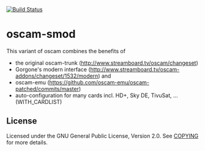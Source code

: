 [![Build Status](https://travis-ci.org/Schimmelreiter/oscam-smod.svg?branch=master)](https://travis-ci.org/Schimmelreiter/oscam-smod)

oscam-smod
==========
 
This variant of oscam combines the benefits of
- the original oscam-trunk (http://www.streamboard.tv/oscam/changeset)
- Gorgone's modern interface (http://www.streamboard.tv/oscam-addons/changeset/1532/modern)
and
- oscam-emu (https://github.com/oscam-emu/oscam-patched/commits/master)
- auto-configuration for many cards incl. HD+, Sky DE, TivuSat, ...  (WITH_CARDLIST)

License
-------
Licensed under the GNU General Public License, Version 2.0. See [COPYING](https://github.com/Schimmelreiter/oscam-schimmelreiter/blob/master/src/COPYING) for more details.
